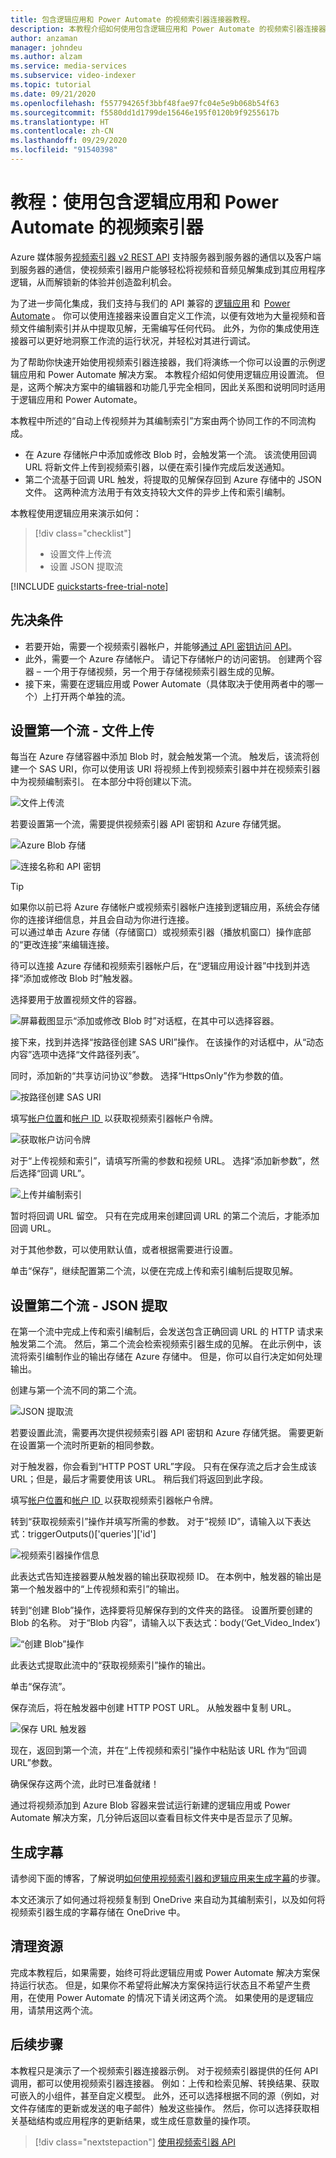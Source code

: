 ```yaml
---
title: 包含逻辑应用和 Power Automate 的视频索引器连接器教程。
description: 本教程介绍如何使用包含逻辑应用和 Power Automate 的视频索引器连接器来解锁新的体验并创造盈利机会。
author: anzaman
manager: johndeu
ms.author: alzam
ms.service: media-services
ms.subservice: video-indexer
ms.topic: tutorial
ms.date: 09/21/2020
ms.openlocfilehash: f557794265f3bbf48fae97fc04e5e9b068b54f63
ms.sourcegitcommit: f5580dd1d1799de15646e195f0120b9f9255617b
ms.translationtype: HT
ms.contentlocale: zh-CN
ms.lasthandoff: 09/29/2020
ms.locfileid: "91540398"
---
```

# <a name="tutorial-use-video-indexer-with-logic-app-and-power-automate"></a>教程：使用包含逻辑应用和 Power Automate 的视频索引器

Azure 媒体服务[视频索引器 v2 REST API](https://api-portal.videoindexer.ai/docs/services/Operations/operations/Delete-Video?) 支持服务器到服务器的通信以及客户端到服务器的通信，使视频索引器用户能够轻松将视频和音频见解集成到其应用程序逻辑，从而解锁新的体验并创造盈利机会。

为了进一步简化集成，我们支持与我们的 API 兼容的 [逻辑应用](https://azure.microsoft.com/services/logic-apps/) 和  [Power Automate](https://preview.flow.microsoft.com/connectors/shared_videoindexer-v2/video-indexer-v2/) 。 你可以使用连接器来设置自定义工作流，以便有效地为大量视频和音频文件编制索引并从中提取见解，无需编写任何代码。 此外，为你的集成使用连接器可以更好地洞察工作流的运行状况，并轻松对其进行调试。  

为了帮助你快速开始使用视频索引器连接器，我们将演练一个你可以设置的示例逻辑应用和 Power Automate 解决方案。 本教程介绍如何使用逻辑应用设置流。 但是，这两个解决方案中的编辑器和功能几乎完全相同，因此关系图和说明同时适用于逻辑应用和 Power Automate。

本教程中所述的“自动上传视频并为其编制索引”方案由两个协同工作的不同流构成。 
* 在 Azure 存储帐户中添加或修改 Blob 时，会触发第一个流。 该流使用回调 URL 将新文件上传到视频索引器，以便在索引操作完成后发送通知。 
* 第二个流基于回调 URL 触发，将提取的见解保存回到 Azure 存储中的 JSON 文件。 这两种流方法用于有效支持较大文件的异步上传和索引编制。 

本教程使用逻辑应用来演示如何：

> [!div class="checklist"]
> * 设置文件上传流
> * 设置 JSON 提取流

[!INCLUDE [quickstarts-free-trial-note](../../../includes/quickstarts-free-trial-note.md)]

## <a name="prerequisites"></a>先决条件

* 若要开始，需要一个视频索引器帐户，并能够[通过 API 密钥访问 API](video-indexer-use-apis.md)。 
* 此外，需要一个 Azure 存储帐户。 请记下存储帐户的访问密钥。 创建两个容器 – 一个用于存储视频，另一个用于存储视频索引器生成的见解。  
* 接下来，需要在逻辑应用或 Power Automate（具体取决于使用两者中的哪一个）上打开两个单独的流。 

## <a name="set-up-the-first-flow---file-upload"></a>设置第一个流 - 文件上传   

每当在 Azure 存储容器中添加 Blob 时，就会触发第一个流。 触发后，该流将创建一个 SAS URI，你可以使用该 URI 将视频上传到视频索引器中并在视频索引器中为视频编制索引。 在本部分中将创建以下流。 

![文件上传流](./media/logic-apps-connector-tutorial/file-upload-flow.png)

若要设置第一个流，需要提供视频索引器 API 密钥和 Azure 存储凭据。 

![Azure Blob 存储](./media/logic-apps-connector-tutorial/azure-blob-storage.png)

![连接名称和 API 密钥](./media/logic-apps-connector-tutorial/connection-name-api-key.png)

> [!TIP]
> 如果你以前已将 Azure 存储帐户或视频索引器帐户连接到逻辑应用，系统会存储你的连接详细信息，并且会自动为你进行连接。 <br/>可以通过单击 Azure 存储（存储窗口）或视频索引器（播放机窗口）操作底部的“更改连接”来编辑连接。

待可以连接 Azure 存储和视频索引器帐户后，在“逻辑应用设计器”中找到并选择“添加或修改 Blob 时”触发器。

选择要用于放置视频文件的容器。 

![屏幕截图显示“添加或修改 Blob 时”对话框，在其中可以选择容器。](./media/logic-apps-connector-tutorial/container.png)

接下来，找到并选择“按路径创建 SAS URI”操作。 在该操作的对话框中，从“动态内容”选项中选择“文件路径列表”。  

同时，添加新的“共享访问协议”参数。 选择“HttpsOnly”作为参数的值。

![按路径创建 SAS URI](./media/logic-apps-connector-tutorial/sas-uri-by-path.jpg)

填写[帐户位置](regions.md)和[帐户 ID ](./video-indexer-use-apis.md#account-id) 以获取视频索引器帐户令牌。

![获取帐户访问令牌](./media/logic-apps-connector-tutorial/account-access-token.png)

对于“上传视频和索引”，请填写所需的参数和视频 URL。 选择“添加新参数”，然后选择“回调 URL”。 

![上传并编制索引](./media/logic-apps-connector-tutorial/upload-and-index.png)

暂时将回调 URL 留空。 只有在完成用来创建回调 URL 的第二个流后，才能添加回调 URL。 

对于其他参数，可以使用默认值，或者根据需要进行设置。 

单击“保存”，继续配置第二个流，以便在完成上传和索引编制后提取见解。 

## <a name="set-up-the-second-flow---json-extraction"></a>设置第二个流 - JSON 提取  

在第一个流中完成上传和索引编制后，会发送包含正确回调 URL 的 HTTP 请求来触发第二个流。 然后，第二个流会检索视频索引器生成的见解。 在此示例中，该流将索引编制作业的输出存储在 Azure 存储中。  但是，你可以自行决定如何处理输出。  

创建与第一个流不同的第二个流。 

![JSON 提取流](./media/logic-apps-connector-tutorial/json-extraction-flow.png)

若要设置此流，需要再次提供视频索引器 API 密钥和 Azure 存储凭据。 需要更新在设置第一个流时所更新的相同参数。 

对于触发器，你会看到“HTTP POST URL”字段。 只有在保存流之后才会生成该 URL；但是，最后才需要使用该 URL。 稍后我们将返回到此字段。 

填写[帐户位置](regions.md)和[帐户 ID ](./video-indexer-use-apis.md#account-id) 以获取视频索引器帐户令牌。  

转到“获取视频索引”操作并填写所需的参数。 对于“视频 ID”，请输入以下表达式：triggerOutputs()['queries']['id'] 

![视频索引器操作信息](./media/logic-apps-connector-tutorial/video-indexer-action-info.jpg)

此表达式告知连接器要从触发器的输出获取视频 ID。 在本例中，触发器的输出是第一个触发器中的“上传视频和索引”的输出。 

转到“创建 Blob”操作，选择要将见解保存到的文件夹的路径。 设置所要创建的 Blob 的名称。 对于“Blob 内容”，请输入以下表达式：body(‘Get_Video_Index’) 

![“创建 Blob”操作](./media/logic-apps-connector-tutorial/create-blob-action.jpg)

此表达式提取此流中的“获取视频索引”操作的输出。 

单击“保存流”。 

保存流后，将在触发器中创建 HTTP POST URL。 从触发器中复制 URL。 

![保存 URL 触发器](./media/logic-apps-connector-tutorial/save-url-trigger.png)

现在，返回到第一个流，并在“上传视频和索引”操作中粘贴该 URL 作为“回调 URL”参数。 

确保保存这两个流，此时已准备就绪！ 

通过将视频添加到 Azure Blob 容器来尝试运行新建的逻辑应用或 Power Automate 解决方案，几分钟后返回以查看目标文件夹中是否显示了见解。 

## <a name="generate-captions"></a>生成字幕

请参阅下面的博客，了解说明[如何使用视频索引器和逻辑应用来生成字幕](https://techcommunity.microsoft.com/t5/azure-media-services/generating-captions-with-video-indexer-and-logic-apps/ba-p/1672198)的步骤。 

本文还演示了如何通过将视频复制到 OneDrive 来自动为其编制索引，以及如何将视频索引器生成的字幕存储在 OneDrive 中。
 
## <a name="clean-up-resources"></a>清理资源

完成本教程后，如果需要，始终可将此逻辑应用或 Power Automate 解决方案保持运行状态。 但是，如果你不希望将此解决方案保持运行状态且不希望产生费用，在使用 Power Automate 的情况下请关闭这两个流。 如果使用的是逻辑应用，请禁用这两个流。 

## <a name="next-steps"></a>后续步骤

本教程只是演示了一个视频索引器连接器示例。 对于视频索引器提供的任何 API 调用，都可以使用视频索引器连接器。 例如：上传和检索见解、转换结果、获取可嵌入的小组件，甚至自定义模型。 此外，还可以选择根据不同的源（例如，对文件存储库的更新或发送的电子邮件）触发这些操作。 然后，你可以选择获取相关基础结构或应用程序的更新结果，或生成任意数量的操作项。  

> [!div class="nextstepaction"]
> [使用视频索引器 API](video-indexer-use-apis.md)
